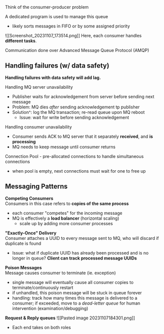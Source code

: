 Think of the consumer-producer problem

A dedicated program is used to manage this queue
- likely sorts messages in FIFO or by some assigned priority

![[Screenshot_20231107_173514.png]]
Here, each consumer handles **different tasks**.

Communication done over Advanced Message Queue Protocol (AMQP)
## Handling failures (w/ data safety)
**Handling failures with data safety will add lag.**

Handling MQ server unavailability
- Publisher waits for acknowledgement from server before sending next message
- Problem: MQ dies *after* sending acknowledgement tp publisher
- Solution^: log the MQ transaction; re-read queue upon MQ reboot
	- Issue: wait for write before sending acknowledgement

Handling consumer unavailability
- Consumer sends ACK to MQ server that it separately **received**, and **is processing**
- MQ needs to keep message until consumer returns


Connection Pool - pre-allocated connections to handle simultaneous connections
- when pool is empty, next connections must wait for one to free up

## Messaging Patterns
**Competing Consumers**  
Consumers in this case refers to **copies of the same process**
- each consumer "competes" for the incoming message
- MQ is effectively a **load balancer** (horizontal scaling)
	- scale up by adding more consumer processes

**"Exactly-Once" Delivery**  
Consumer attaches a UUID to every message sent to MQ, who will discard if duplicate is found
- Issue: what if duplicate UUID has already been processed and is no longer in queue? **Client can track processed message UUIDs**

**Poison Messages**  
Message causes consumer to terminate (ie. exception)
- single message will eventually cause all consumer copies to terminate/continuously restart
- if unhandled, this poison message will be stuck in queue forever
- handling: track how many times this message is delivered to a consumer; if exceeded, move to a *dead-letter queue* for human intervention (examination/debugging)

**Request & Reply queues**
![[Pasted image 20231107184301.png]]
- Each end takes on both roles